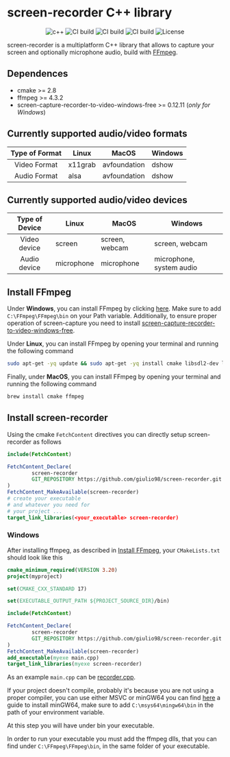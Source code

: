 # screen-recorder C++ library

<p align="center">
<img alt="c++" src="https://img.shields.io/badge/C++-17-blue.svg?style=flat&logo=c%2B%2B"/> 
 <img alt="CI build" src="https://github.com/giulio98/screen-recorder/actions/workflows/linux_build.yml/badge.svg"/> 
<img alt="CI build" src="https://github.com/giulio98/screen-recorder/actions/workflows/macos_build.yml/badge.svg"/> 
<img alt="CI build" src="https://github.com/giulio98/screen-recorder/actions/workflows/windows_build.yml/badge.svg"/> 
 <img alt="License"  src="https://img.shields.io/github/license/giulio98/screen-recorder"/> 
</p> 


screen-recorder is a multiplatform C++ library that allows to capture your screen and optionally microphone audio, build with [FFmpeg](https://github.com/FFmpeg/FFmpeg).

## Dependences
* cmake >= 2.8
* ffmpeg >= 4.3.2
* screen-capture-recorder-to-video-windows-free >= 0.12.11 (*only for Windows*) 
## Currently supported audio/video formats
|      Type of Format     	     | Linux     	| MacOS             	| Windows        	| 
|:------------------------------:|--------------|-----------------------|-------------------|
| Video Format       	         |    x11grab   |     avfoundation      |     dshow         |           
| Audio Format       	         |    alsa      |     avfoundation      |     dshow         |           
## Currently supported audio/video devices
|      Type of Device     	     | Linux     	  | MacOS             	| Windows        	            | 
|:------------------------------:|----------------|---------------------|-------------------------------|
| Video device       	         |    screen      |     screen, webcam  |     screen, webcam            |           
| Audio device       	         |    microphone  |     microphone      |     microphone, system audio  | 
## Install FFmpeg
Under **Windows**, you can install FFmpeg by clicking [here](https://www.gyan.dev/ffmpeg/builds/packages/ffmpeg-4.3.2-full_build-shared.7z).
Make sure to add `C:\FFmpeg\FFmpeg\bin` on your Path variable.
Additionally, to ensure proper operation of screen-capture you need to install [screen-capture-recorder-to-video-windows-free](https://github.com/rdp/screen-capture-recorder-to-video-windows-free/releases).

Under **Linux**, you can install FFmpeg by opening your terminal and running the following command
```bash
sudo apt-get -yq update && sudo apt-get -yq install cmake libsdl2-dev libavcodec-dev libavfilter-dev libpostproc-dev libavformat-dev libavutil-dev  libswresample-dev libswscale-dev libavdevice-dev
```

Finally, under **MacOS**, you can install FFmpeg by opening your terminal and running the following command
```bash
brew install cmake ffmpeg
```
## Install screen-recorder

Using the cmake `FetchContent` directives you can directly setup screen-recorder as follows

```cmake
include(FetchContent)

FetchContent_Declare(
        screen-recorder
        GIT_REPOSITORY https://github.com/giulio98/screen-recorder.git
)
FetchContent_MakeAvailable(screen-recorder)
# create your executable 
# and whatever you need for
# your project ...
target_link_libraries(<your_executable> screen-recorder)
```
### Windows
After installing ffmpeg, as described in [Install FFmpeg](#install-ffmpeg), your `CMakeLists.txt` should look like this
```cmake
cmake_minimum_required(VERSION 3.20)
project(myproject)

set(CMAKE_CXX_STANDARD 17)

set(EXECUTABLE_OUTPUT_PATH ${PROJECT_SOURCE_DIR}/bin)

include(FetchContent)

FetchContent_Declare(
        screen-recorder
        GIT_REPOSITORY https://github.com/giulio98/screen-recorder.git
)
FetchContent_MakeAvailable(screen-recorder)
add_executable(myexe main.cpp)
target_link_libraries(myexe screen-recorder)
```
As an example `main.cpp` can be [recorder.cpp](example/recorder.cpp).

If your project doesn't compile, probably it's because you are not using a proper compiler, you can use either MSVC or minGW64
you can find [here](https://www.msys2.org/) a guide to install minGW64, make sure to add  `C:\msys64\mingw64\bin`
in the path of your environment variable.

At this step you will have under bin your executable.

In order to run your executable you must add the ffmpeg dlls, that you can find under `C:\FFmpeg\FFmpeg\bin`, in the same folder of your executable.
